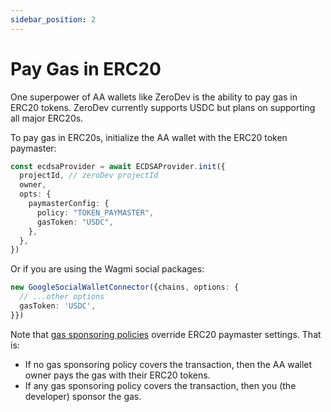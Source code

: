 ```yaml
---
sidebar_position: 2
---
```


# Pay Gas in ERC20

One superpower of AA wallets like ZeroDev is the ability to pay gas in ERC20 tokens.  ZeroDev currently supports USDC but plans on supporting all major ERC20s.

To pay gas in ERC20s, initialize the AA wallet with the ERC20 token paymaster:

```typescript
const ecdsaProvider = await ECDSAProvider.init({
  projectId, // zeroDev projectId
  owner,
  opts: {
    paymasterConfig: {
      policy: "TOKEN_PAYMASTER",
      gasToken: "USDC",
    },
  },
})
```

Or if you are using the Wagmi social packages:

```typescript
new GoogleSocialWalletConnector({chains, options: {
  // ...other options
  gasToken: 'USDC',
}})
```

Note that [gas sponsoring policies](/use-wallets/pay-gas-for-users) override ERC20 paymaster settings.  That is:

- If no gas sponsoring policy covers the transaction, then the AA wallet owner pays the gas with their ERC20 tokens.
- If any gas sponsoring policy covers the transaction, then you (the developer) sponsor the gas.